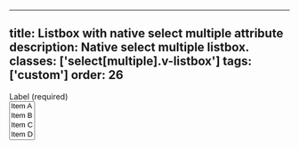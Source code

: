 <!--
 *              © 2025 Visa
 *
 * Licensed under the Apache License, Version 2.0 (the "License");
 * you may not use this file except in compliance with the License.
 * You may obtain a copy of the License at
 *
 *         http://www.apache.org/licenses/LICENSE-2.0
 *
 * Unless required by applicable law or agreed to in writing, software
 * distributed under the License is distributed on an "AS IS" BASIS,
 * WITHOUT WARRANTIES OR CONDITIONS OF ANY KIND, either express or implied.
 * See the License for the specific language governing permissions and
 * limitations under the License.
 *
 -->
---
title: Listbox with native select multiple attribute 
description: Native select multiple listbox. 
classes: ['select[multiple].v-listbox']
tags: ['custom']
order: 26
---

<div class="v-flex v-flex-col v-gap-4">
  <label class="v-label" for="native-select-listbox">
    Label (required)
  </label>
  <div class="v-listbox-container">
    <select class="v-listbox" multiple="" id="native-select-listbox">
      <option class="v-listbox-item">
        Item A
      </option>
      <option class="v-listbox-item">
        Item B
      </option>
      <option class="v-listbox-item">
        Item C
      </option>
      <option class="v-listbox-item">
        Item D
      </option>
      <option class="v-listbox-item">
        Item E
      </option>
      <option class="v-listbox-item">
        Item F
      </option>
      <option class="v-listbox-item">
        Item G
      </option>
      <option class="v-listbox-item">
        Item H
      </option>
      <option class="v-listbox-item">
        Item I
      </option>
    </select>
  </div>
</div>